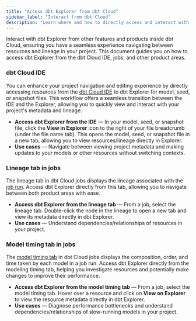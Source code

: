 ```yaml
---
title: "Access dbt Explorer from dbt Cloud"
sidebar_label: "Interact from dbt Cloud"
description: "Learn where and how to directly access and interact with dbt Explorer from dbt Cloud features and products."
---
```


<p style={{ color: '#808080', fontSize: '1.1em' }}>
Interact with dbt Explorer from other features and products inside dbt Cloud, ensuring you have a seamless experience navigating between resources and lineage in your project. This document guides you on how to access dbt Explorer from the dbt Cloud IDE, jobs, and other product areas.
</p>

### dbt Cloud IDE 
You can enhance your project navigation and editing experience by directly accessing resources from the [dbt Cloud IDE](/docs/cloud/dbt-cloud-ide/develop-in-the-cloud) to dbt Explorer for model, seed, or snapshot files. This workflow offers a seamless transition between the IDE and the Explorer, allowing you to quickly view and interact with your project's metadata and lineage.

- **Access dbt Explorer from the IDE** &mdash; In your model, seed, or snapshot file, click the **View in Explorer** icon to the right of your file breadcrumb (under the file name tab). This opens the model, seed, or snapshot file in a new tab, allowing you to view resources/lineage directly in Explorer. 
- **Use cases** &mdash; Navigate between viewing project metadata and making updates to your models or other resources without switching contexts.

<Lightbox src="/img/docs/collaborate/dbt-explorer/explorer-from-ide.jpg" title="Access dbt Explorer from the IDE by clicking on the 'View in Explorer' icon next to the file breadcrumbs. " />

### Lineage tab in jobs
The lineage tab in dbt Cloud jobs displays the lineage associated with the [job run](/docs/deploy/jobs). Access dbt Explorer directly from this tab, allowing you to navigate between both product areas with ease.

- **Access dbt Explorer from the lineage tab** &mdash; From a job, select the lineage tab. Double-click the node in the lineage to open a new tab and view its metadata directly in dbt Explorer.
- **Use cases** &mdash; Understand dependencies/relationships of resources in your project.

<Lightbox src="/img/docs/collaborate/dbt-explorer/explorer-from-lineage.gif" title="Access dbt Explorer from the lineage tab by double-clicking on the lineage node." />

### Model timing tab in jobs
The [model timing tab](/docs/deploy/run-visibility#model-timing) in dbt Cloud jobs displays the composition, order, and time taken by each model in a job run. Access dbt Explorer directly from the modeling timing tab, helping you investigate resources and potentially make changes to improve their performance.

- **Access dbt Explorer from the model timing tab** &mdash; From a job, select the model timing tab. Hover over a resource and click on **View on Explorer** to view the resource metadata directly in dbt Explorer. 
- **Use cases** &mdash; Diagnose performance bottlenecks and understand dependencies/relationships of slow-running models in your project.

<Lightbox src="/img/docs/collaborate/dbt-explorer/explorer-from-model-timing.jpg" title="Access dbt Explorer from the model timing tab by hovering over the resource and clicking 'View in Explorer'." />
